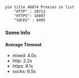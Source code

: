 
```mermaid
pie title 40874 Proxies in list
    "HTTP" : 28713
    "HTTPS": 10897
    "SOCKS" : 8495
```

### Some Info
#### Average Timeout

- mixed: 4.0s
- http: 2.2s
- https: 8.1s
- socks: 6.5s